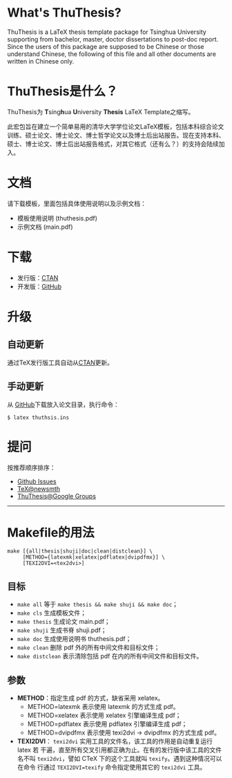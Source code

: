 # What's ThuThesis?
ThuThesis is a LaTeX thesis template package for Tsinghua University supporting from bachelor, master, doctor dissertations to post-doc report. Since the users of this package are supposed to be Chinese or those understand Chinese, the following of this file and all other documents are written in Chinese only.

# ThuThesis是什么？
ThuThesis为 <b>T</b>sing<b>h</b>ua <b>U</b>niversity <b>Thesis</b> LaTeX Template之缩写。

此宏包旨在建立一个简单易用的清华大学学位论文LaTeX模板，包括本科综合论文训练、硕士论文、博士论文、博士哲学论文以及博士后出站报告。现在支持本科、硕士、博士论文、博士后出站报告格式，对其它格式（还有么？）的支持会陆续加入。

# 文档
请下载模板，里面包括具体使用说明以及示例文档：

* 模板使用说明 (thuthesis.pdf)
* 示例文档 (main.pdf)

# 下载

* 发行版：[CTAN](http://www.ctan.org/pkg/thuthesis)
* 开发版：[GitHub](https://github.com/xueruini/thuthesis)

# 升级
## 自动更新
通过TeX发行版工具自动从[CTAN](http://www.ctan.org/pkg/thuthesis)更新。

## 手动更新
从 [GitHub](https://github.com/xueruini/thuthesis)下载放入论文目录，执行命令：

    $ latex thuthsis.ins

# 提问
按推荐顺序排序：

* [Github Issues](http://github.com/xueruini/thuthesis/issues)
* [TeX@newsmth](http://www.newsmth.net/nForum/#!board/TeX)
* [ThuThesis@Google Groups](http://groups.google.com/group/thuthesis)

---

# Makefile的用法

    make [{all|thesis|shuji|doc|clean|distclean}] \
         [METHOD={latexmk|xelatex|pdflatex|dvipdfmx}] \
         [TEXI2DVI=<tex2dvi>]

## 目标
* `make all`       等于 `make thesis && make shuji && make doc`；
* `make cls`       生成模板文件；
* `make thesis`    生成论文 main.pdf；
* `make shuji`     生成书脊 shuji.pdf；
* `make doc`       生成使用说明书 thuthesis.pdf；
* `make clean`     删除 pdf 外的所有中间文件和目标文件；
* `make distclean` 表示清除包括 pdf 在内的所有中间文件和目标文件。

## 参数
* **METHOD**：指定生成 pdf 的方式，缺省采用 xelatex。
  * METHOD=latexmk  表示使用 latexmk 的方式生成 pdf。
  * METHOD=xelatex  表示使用 xelatex 引擎编译生成 pdf；
  * METHOD=pdflatex 表示使用 pdflatex 引擎编译生成 pdf；
  * METHOD=dvipdfmx 表示使用 texi2dvi -> dvipdfmx 的方式生成 pdf。
* **TEXI2DVI**： `texi2dvi` 实用工具的文件名，该工具的作用是自动重复运行latex 若
        干遍，直至所有交叉引用都正确为止。在有的发行版中该工具的文件名不叫
        `texi2dvi`，譬如 CTeX 下的这个工具就叫 `texify`。遇到这种情况可以在命令
        行通过 `TEXI2DVI=texify` 命令指定使用其它的 `texi2dvi` 工具。

